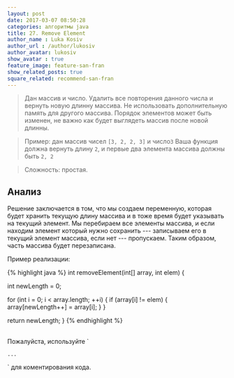 ```yaml
---
layout: post
date: 2017-03-07 08:50:28
categories: алгоритмы java
title: 27. Remove Element
author_name : Luka Kosiv
author_url : /author/lukosiv
author_avatar: lukosiv
show_avatar : true
feature_image: feature-san-fran
show_related_posts: true
square_related: recommend-san-fran
---
```


> Дан массив и число. Удалить все повторения данного числа и вернуть новую длинну массива.
Не использовать дополнительную память для другого массива.
Порядок элементов может быть изменен, не важно как будет выглядеть массив после новой длинны.

> Пример: дан массив чисел `[3, 2, 2, 3]` и число`3`
> Ваша функция должна вернуть длину `2`, и первые два элемента массива должны быть `2, 2`
  
> Сложность: простая.


## Анализ

Решение заключается в том, что мы создаем переменную, которая будет хранить текущую длину массива и в тоже время 
будет указывать на текущий элемент. 
Мы перебираем все элементы массива, и если находим элемент который нужно сохранить --- записываем его в текущий элемент массива,
если нет --- пропускаем. Таким образом, часть массива будет перезаписана.

 Пример реализации:

{% highlight java %}
int removeElement(int[] array, int elem) {

  int newLength = 0;
  
  for (int i = 0; i < array.length; ++i) {
    if (array[i] != elem) {
      array[newLength++] = array[i];
    }
  }
  
  return newLength;
}
{% endhighlight %}

<br/>
Пожалуйста, используйте `<pre><code>...</code></pre>` для коментирования кода.